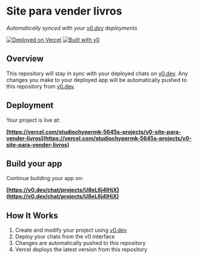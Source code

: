 # Site para vender livros

*Automatically synced with your [v0.dev](https://v0.dev) deployments*

[![Deployed on Vercel](https://img.shields.io/badge/Deployed%20on-Vercel-black?style=for-the-badge&logo=vercel)](https://vercel.com/studiochypermk-5645s-projects/v0-site-para-vender-livros)
[![Built with v0](https://img.shields.io/badge/Built%20with-v0.dev-black?style=for-the-badge)](https://v0.dev/chat/projects/U8eL6j4lHjX)

## Overview

This repository will stay in sync with your deployed chats on [v0.dev](https://v0.dev).
Any changes you make to your deployed app will be automatically pushed to this repository from [v0.dev](https://v0.dev).

## Deployment

Your project is live at:

**[https://vercel.com/studiochypermk-5645s-projects/v0-site-para-vender-livros](https://vercel.com/studiochypermk-5645s-projects/v0-site-para-vender-livros)**

## Build your app

Continue building your app on:

**[https://v0.dev/chat/projects/U8eL6j4lHjX](https://v0.dev/chat/projects/U8eL6j4lHjX)**

## How It Works

1. Create and modify your project using [v0.dev](https://v0.dev)
2. Deploy your chats from the v0 interface
3. Changes are automatically pushed to this repository
4. Vercel deploys the latest version from this repository